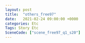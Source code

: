 ```yaml
---
layout: post
title:  "others_free97"
date:   2021-02-24 09:00:00 +0000
categories: Etc
Tags: Story Etc
SceneCode: ["scene_free97_q1_s20"]
---
```


